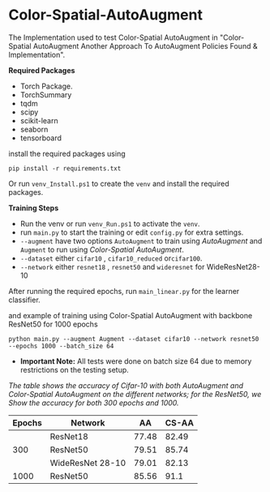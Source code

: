 # Color-Spatial-AutoAugment
The Implementation used to test Color-Spatial AutoAugment in "Color-Spatial AutoAugment Another Approach To AutoAugment Policies Found &amp; Implementation".

**Required Packages**
* Torch Package.
* TorchSummary
* tqdm
* scipy
* scikit-learn
* seaborn
* tensorboard

install the required packages using 

```
pip install -r requirements.txt
```

Or run ```venv_Install.ps1``` to create the `venv` and install the required packages.

**Training Steps**
* Run the venv or run `venv_Run.ps1` to activate the `venv`.
* run `main.py` to start the training or  edit `config.py` for extra settings.
* `--augment` have two options `AutoAugment` to train using *AutoAugment* and `Augment` to run using *Color-Spatial AutoAugment*.
* `--dataset` either `cifar10` , `cifar10_reduced` or`cifar100`.
* `--network` either `resnet18` , `resnet50` and `wideresnet` for WideResNet28-10

After running the required epochs, run `main_linear.py` for the learner classifier.

and example of training using Color-Spatial AutoAugment with backbone ResNet50 for 1000 epochs

```
python main.py --augment Augment --dataset cifar10 --network resnet50 --epochs 1000 --batch_size 64
```

* **Important Note:** All tests were done on batch size 64 due to memory restrictions on the testing setup.

*The table shows the accuracy of Cifar-10 with both AutoAugment and Color-Spatial AutoAugment on the different networks; for the ResNet50, we Show the accuracy for both 300 epochs and 1000.*

| **Epochs** | **Network**       | **AA** | **CS\-AA** |
|------------|-------------------|--------|------------|
|            | ResNet18          | 77\.48 | 82\.49     |
|   300      | ResNet50          | 79\.51 | 85\.74     |
|            | WideResNet 28\-10 | 79\.01 | 82\.13     |
| 	1000     | ResNet50          | 85\.56 | 91\.1      |
